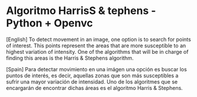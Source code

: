# Algoritmo HarrisS & tephens - Python + Openvc

[English]
To detect movement in an image, one option is to search for points of interest. This points represent
the areas that are more susceptible to an highest variation of intensity. One of the algorithms
that will be in charge of finding this areas is the Harris & Stephens algorithm.

[Spain]
Para detectar movimiento en una imágen una opción es buscar los puntos de interés, es decir, 
aquellas zonas que son más susceptibles a sufrir una mayor variación de intensidad. Uno de los algoritmes
que se encargarán de encontrar dichas áreas es el algoritmo Harris & Stephens.
